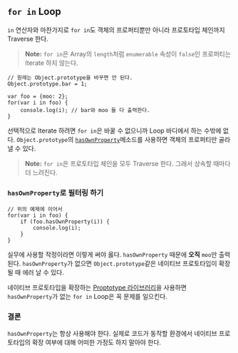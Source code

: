 ## `for in` Loop

`in` 연산자와 마찬가지로 `for in`도 객체의 프로퍼티뿐만 아니라 프로토타입 체인까지 Traverse 한다.

> **Note:** `for in`은 Array의 `length`처럼 `enumerable` 속성이 `false`인 프로퍼티는 Iterate 하지 않는다.

    // 원래는 Object.prototype을 바꾸면 안 된다.
    Object.prototype.bar = 1;

    var foo = {moo: 2};
    for(var i in foo) {
        console.log(i); // bar와 moo 둘 다 출력한다.
    }

선택적으로 Iterate 하려면 `for in`은 바꿀 수 없으니까 Loop 바디에서 하는 수밖에 없다. `Object.prototype`의 [`hasOwnProperty`](#object.hasownproperty)메소드를 사용하면 객체의 프로퍼티만 골라낼 수 있다.

> **Note:** `for in`은 프로토타입 체인을 모두 Traverse 한다. 그래서 상속할 때마다 더 느려진다.

### `hasOwnProperty`로 필터링 하기

    // 위의 예제에 이어서 
    for(var i in foo) {
        if (foo.hasOwnProperty(i)) {
            console.log(i);
        }
    }

실무에 사용할 작정이라면 이렇게 써야 옳다. `hasOwnProperty` 때문에 **오직** `moo`만 출력된다. `hasOwnProperty`가 없으면 `Object.prototype`같은 네이티브 프로토타입이 확장될 때 에러 날 수 있다.

네이티브 프로토타입을 확장하는 [Proptotype 라이브러리][1]을 사용하면 `hasOwnProperty`가 없는 `for in` Loop은 꼭 문제를 일으킨다.

### 결론

`hasOwnProperty`는 항상 사용해야 한다. 실제로 코드가 동작할 환경에서 네이티브 프로토타입의 확장 여부에 대해 어떠한 가정도 하지 말아야 한다. 

[1]: http://www.prototypejs.org/
